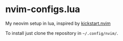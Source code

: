 # nvim-configs.lua
My neovim setup in lua, inspired by [kickstart.nvim](https://github.com/nvim-lua/kickstart.nvim/tree/master)

To install just clone the repository in `~/.config/nvim/`.
